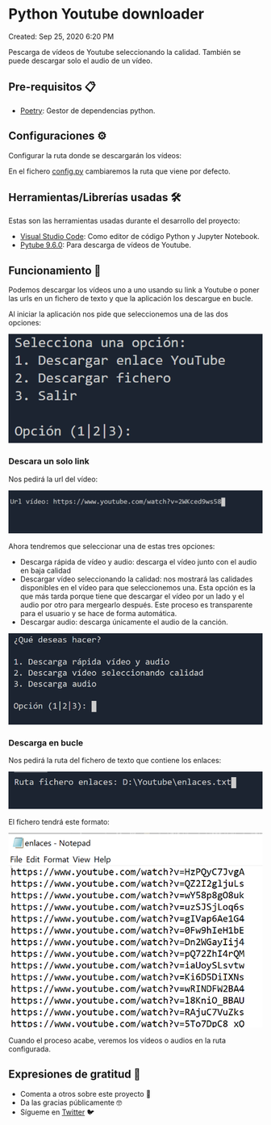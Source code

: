 # Python Youtube downloader

Created: Sep 25, 2020 6:20 PM

Pescarga de vídeos de Youtube seleccionando la calidad. También se puede descargar solo el audio de un vídeo.

## Pre-requisitos 📋

- [Poetry](https://python-poetry.org/): Gestor de dependencias python.

## Configuraciones ⚙️

Configurar la ruta donde se descargarán los vídeos:

En el fichero [config.py](http://config.py) cambiaremos la ruta que viene por defecto.

## Herramientas/Librerías usadas 🛠️

Estas son las herramientas usadas durante el desarrollo del proyecto:

- [Visual Studio Code](https://code.visualstudio.com/): Como editor de código Python y Jupyter Notebook.
- [Pytube 9.6.0](https://python-pytube.readthedocs.io/en/latest/): Para descarga de vídeos de Youtube.

## Funcionamiento 🔧

Podemos descargar los vídeos uno a uno usando su link a Youtube o poner las urls en un fichero de texto y que la aplicación los descargue en bucle.

Al iniciar la aplicación nos pide que seleccionemos una de las dos opciones:

![Python%20Youtube%20downloader%20950958136b7941818d625833951a1a95/Capture.png](Python%20Youtube%20downloader%20950958136b7941818d625833951a1a95/Capture.png)

### Descara un solo link

Nos pedirá la url del vídeo:

![Python%20Youtube%20downloader%20950958136b7941818d625833951a1a95/Capture%201.png](Python%20Youtube%20downloader%20950958136b7941818d625833951a1a95/Capture%201.png)

Ahora tendremos que seleccionar una de estas tres opciones:

- Descarga rápida de vídeo y audio: descarga el vídeo junto con el audio en baja calidad
- Descargar vídeo seleccionando la calidad: nos mostrará las calidades disponibles en el vídeo para que seleccionemos una. Esta opción es la que más tarda porque tiene que descargar el vídeo por un lado y el audio por otro para mergearlo después. Este proceso es transparente para el usuario y se hace de forma automática.
- Descargar audio: descarga únicamente el audio de la canción.

![Python%20Youtube%20downloader%20950958136b7941818d625833951a1a95/Capture%202.png](Python%20Youtube%20downloader%20950958136b7941818d625833951a1a95/Capture%202.png)

### Descarga en bucle

Nos pedirá la ruta del fichero de texto que contiene los enlaces:

![Python%20Youtube%20downloader%20950958136b7941818d625833951a1a95/Capture%203.png](Python%20Youtube%20downloader%20950958136b7941818d625833951a1a95/Capture%203.png)

El fichero tendrá este formato:

![Python%20Youtube%20downloader%20950958136b7941818d625833951a1a95/Capture%204.png](Python%20Youtube%20downloader%20950958136b7941818d625833951a1a95/Capture%204.png)

Cuando el proceso acabe, veremos los vídeos o audios en la ruta configurada.

## Expresiones de gratitud 🎁

- Comenta a otros sobre este proyecto 📢
- Da las gracias públicamente 🤓
- Sígueme en [Twitter](https://twitter.com/AsensiFj) 🐦